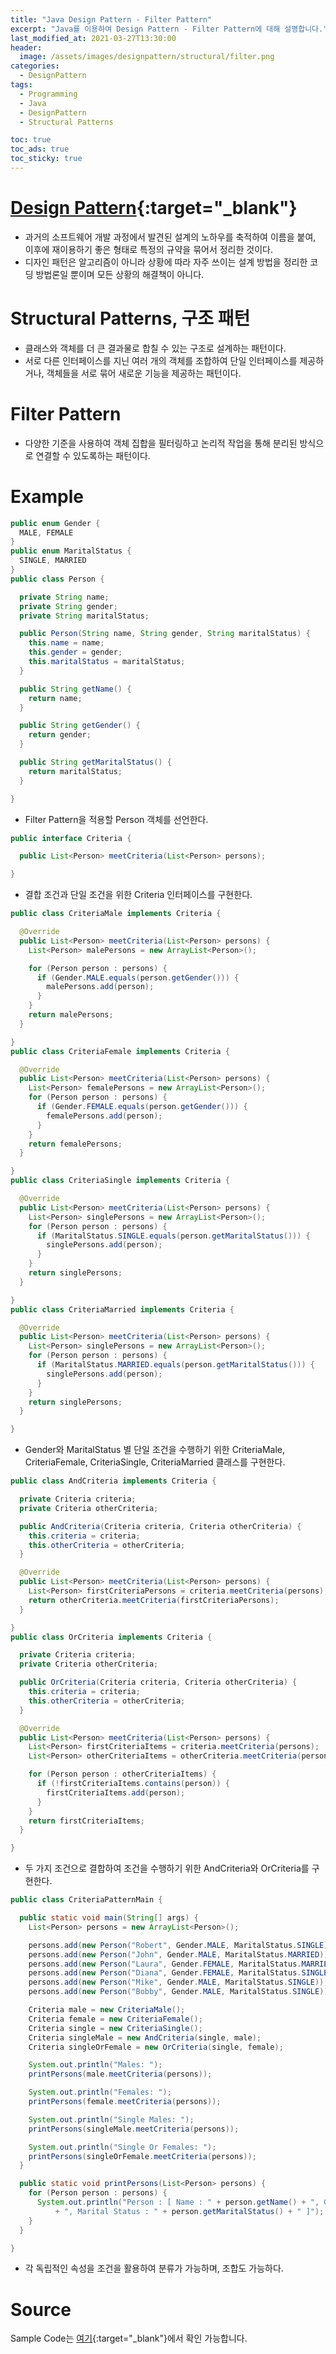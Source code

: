 ```yaml
---
title: "Java Design Pattern - Filter Pattern"
excerpt: "Java를 이용하여 Design Pattern - Filter Pattern에 대해 설명합니다."
last_modified_at: 2021-03-27T13:30:00
header:
  image: /assets/images/designpattern/structural/filter.png
categories:
  - DesignPattern
tags:
  - Programming
  - Java
  - DesignPattern
  - Structural Patterns

toc: true
toc_ads: true
toc_sticky: true
---
```

# [Design Pattern](../designpattern){:target="_blank"}
- 과거의 소프트웨어 개발 과정에서 발견된 설계의 노하우를 축적하여 이름을 붙여, 이후에 재이용하기 좋은 형태로 특정의 규약을 묶어서 정리한 것이다.
- 디자인 패턴은 알고리즘이 아니라 상황에 따라 자주 쓰이는 설계 방법을 정리한 코딩 방법론일 뿐이며 모든 상황의 해결책이 아니다.

# Structural Patterns, 구조 패턴
- 클래스와 객체를 더 큰 결과물로 합칠 수 있는 구조로 설계하는 패턴이다.
- 서로 다른 인터페이스를 지닌 여러 개의 객체를 조합하여 단일 인터페이스를 제공하거나, 객체들을 서로 묶어 새로운 기능을 제공하는 패턴이다.

# Filter Pattern
- 다양한 기준을 사용하여 객체 집합을 필터링하고 논리적 작업을 통해 분리된 방식으로 연결할 수 있도록하는 패턴이다.

# Example
```java
public enum Gender {
  MALE, FEMALE
}
public enum MaritalStatus {
  SINGLE, MARRIED
}
public class Person {

  private String name;
  private String gender;
  private String maritalStatus;

  public Person(String name, String gender, String maritalStatus) {
    this.name = name;
    this.gender = gender;
    this.maritalStatus = maritalStatus;
  }

  public String getName() {
    return name;
  }

  public String getGender() {
    return gender;
  }

  public String getMaritalStatus() {
    return maritalStatus;
  }

}
```

- Filter Pattern을 적용할 Person 객체를 선언한다.

```java
public interface Criteria {

  public List<Person> meetCriteria(List<Person> persons);

}
```

- 결합 조건과 단일 조건을 위한 Criteria 인터페이스를 구현한다.

```java
public class CriteriaMale implements Criteria {

  @Override
  public List<Person> meetCriteria(List<Person> persons) {
    List<Person> malePersons = new ArrayList<Person>();

    for (Person person : persons) {
      if (Gender.MALE.equals(person.getGender())) {
        malePersons.add(person);
      }
    }
    return malePersons;
  }

}
public class CriteriaFemale implements Criteria {

  @Override
  public List<Person> meetCriteria(List<Person> persons) {
    List<Person> femalePersons = new ArrayList<Person>();
    for (Person person : persons) {
      if (Gender.FEMALE.equals(person.getGender())) {
        femalePersons.add(person);
      }
    }
    return femalePersons;
  }

}
public class CriteriaSingle implements Criteria {

  @Override
  public List<Person> meetCriteria(List<Person> persons) {
    List<Person> singlePersons = new ArrayList<Person>();
    for (Person person : persons) {
      if (MaritalStatus.SINGLE.equals(person.getMaritalStatus())) {
        singlePersons.add(person);
      }
    }
    return singlePersons;
  }

}
public class CriteriaMarried implements Criteria {

  @Override
  public List<Person> meetCriteria(List<Person> persons) {
    List<Person> singlePersons = new ArrayList<Person>();
    for (Person person : persons) {
      if (MaritalStatus.MARRIED.equals(person.getMaritalStatus())) {
        singlePersons.add(person);
      }
    }
    return singlePersons;
  }

}
```

- Gender와 MaritalStatus 별 단일 조건을 수행하기 위한 CriteriaMale, CriteriaFemale, CriteriaSingle, CriteriaMarried 클래스를 구현한다.

```java
public class AndCriteria implements Criteria {

  private Criteria criteria;
  private Criteria otherCriteria;

  public AndCriteria(Criteria criteria, Criteria otherCriteria) {
    this.criteria = criteria;
    this.otherCriteria = otherCriteria;
  }

  @Override
  public List<Person> meetCriteria(List<Person> persons) {
    List<Person> firstCriteriaPersons = criteria.meetCriteria(persons);
    return otherCriteria.meetCriteria(firstCriteriaPersons);
  }

}
public class OrCriteria implements Criteria {

  private Criteria criteria;
  private Criteria otherCriteria;

  public OrCriteria(Criteria criteria, Criteria otherCriteria) {
    this.criteria = criteria;
    this.otherCriteria = otherCriteria;
  }

  @Override
  public List<Person> meetCriteria(List<Person> persons) {
    List<Person> firstCriteriaItems = criteria.meetCriteria(persons);
    List<Person> otherCriteriaItems = otherCriteria.meetCriteria(persons);

    for (Person person : otherCriteriaItems) {
      if (!firstCriteriaItems.contains(person)) {
        firstCriteriaItems.add(person);
      }
    }
    return firstCriteriaItems;
  }

}
```

- 두 가지 조건으로 결합하여 조건을 수행하기 위한 AndCriteria와 OrCriteria를 구현한다.

```java
public class CriteriaPatternMain {

  public static void main(String[] args) {
    List<Person> persons = new ArrayList<Person>();

    persons.add(new Person("Robert", Gender.MALE, MaritalStatus.SINGLE));
    persons.add(new Person("John", Gender.MALE, MaritalStatus.MARRIED));
    persons.add(new Person("Laura", Gender.FEMALE, MaritalStatus.MARRIED));
    persons.add(new Person("Diana", Gender.FEMALE, MaritalStatus.SINGLE));
    persons.add(new Person("Mike", Gender.MALE, MaritalStatus.SINGLE));
    persons.add(new Person("Bobby", Gender.MALE, MaritalStatus.SINGLE));

    Criteria male = new CriteriaMale();
    Criteria female = new CriteriaFemale();
    Criteria single = new CriteriaSingle();
    Criteria singleMale = new AndCriteria(single, male);
    Criteria singleOrFemale = new OrCriteria(single, female);

    System.out.println("Males: ");
    printPersons(male.meetCriteria(persons));

    System.out.println("Females: ");
    printPersons(female.meetCriteria(persons));

    System.out.println("Single Males: ");
    printPersons(singleMale.meetCriteria(persons));

    System.out.println("Single Or Females: ");
    printPersons(singleOrFemale.meetCriteria(persons));
  }

  public static void printPersons(List<Person> persons) {
    for (Person person : persons) {
      System.out.println("Person : [ Name : " + person.getName() + ", Gender : " + person.getGender()
          + ", Marital Status : " + person.getMaritalStatus() + " ]");
    }
  }

}
```

- 각 독립적인 속성을 조건을 활용하여 분류가 가능하며, 조합도 가능하다.

# Source
Sample Code는 [여기](https://github.com/GracefulSoul/designpattern/tree/master/src/main/java/gracefulsoul/structural/filter){:target="_blank"}에서 확인 가능합니다.